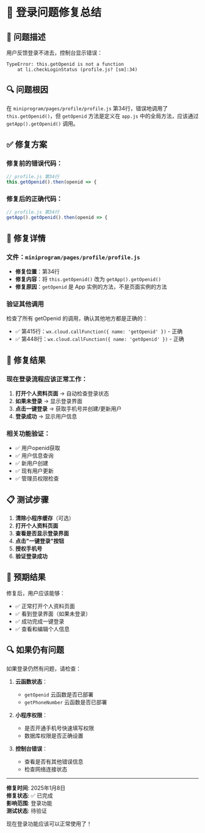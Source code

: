 # 🎉 登录问题修复总结

## 🐛 问题描述
用户反馈登录不进去，控制台显示错误：
```
TypeError: this.getOpenid is not a function
    at li.checkLoginStatus (profile.js? [sm]:34)
```

## 🔍 问题根因
在 `miniprogram/pages/profile/profile.js` 第34行，错误地调用了 `this.getOpenid()`，但 `getOpenid` 方法是定义在 `app.js` 中的全局方法，应该通过 `getApp().getOpenid()` 调用。

## ✅ 修复方案

### 修复前的错误代码：
```javascript
// profile.js 第34行
this.getOpenid().then(openid => {
```

### 修复后的正确代码：
```javascript
// profile.js 第34行
getApp().getOpenid().then(openid => {
```

## 🔧 修复详情

### 文件：`miniprogram/pages/profile/profile.js`
- **修复位置**：第34行
- **修复内容**：将 `this.getOpenid()` 改为 `getApp().getOpenid()`
- **修复原因**：`getOpenid` 是 App 实例的方法，不是页面实例的方法

### 验证其他调用
检查了所有 getOpenid 的调用，确认其他地方都是正确的：
- ✅ 第415行：`wx.cloud.callFunction({ name: 'getOpenid' })` - 正确
- ✅ 第448行：`wx.cloud.callFunction({ name: 'getOpenid' })` - 正确

## 🚀 修复结果

### 现在登录流程应该正常工作：
1. **打开个人资料页面** → 自动检查登录状态
2. **如果未登录** → 显示登录界面
3. **点击一键登录** → 获取手机号并创建/更新用户
4. **登录成功** → 显示用户信息

### 相关功能验证：
- ✅ 用户openid获取
- ✅ 用户信息查询
- ✅ 新用户创建
- ✅ 现有用户更新
- ✅ 管理员权限检查

## 📋 测试步骤

1. **清除小程序缓存**（可选）
2. **打开个人资料页面**
3. **查看是否显示登录界面**
4. **点击"一键登录"按钮**
5. **授权手机号**
6. **验证登录成功**

## 🎯 预期结果

修复后，用户应该能够：
- ✅ 正常打开个人资料页面
- ✅ 看到登录界面（如果未登录）
- ✅ 成功完成一键登录
- ✅ 查看和编辑个人信息

## 🔍 如果仍有问题

如果登录仍然有问题，请检查：

1. **云函数状态**：
   - `getOpenid` 云函数是否已部署
   - `getPhoneNumber` 云函数是否已部署

2. **小程序权限**：
   - 是否开通手机号快速填写权限
   - 数据库权限是否正确设置

3. **控制台错误**：
   - 查看是否有其他错误信息
   - 检查网络连接状态

---

**修复时间**: 2025年1月8日  
**修复状态**: ✅ 已完成  
**影响范围**: 登录功能  
**测试状态**: 待验证

现在登录功能应该可以正常使用了！
